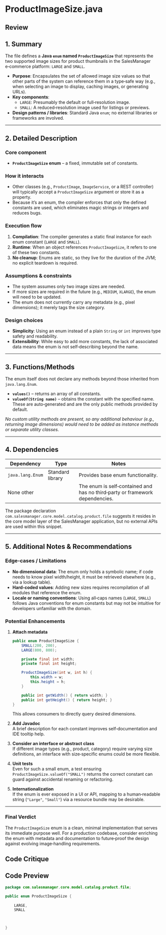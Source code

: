 # ProductImageSize.java

## Review

## 1. Summary  
The file defines a **Java `enum` named `ProductImageSize`** that represents the two supported image sizes for product thumbnails in the SalesManager e‑commerce platform: `LARGE` and `SMALL`.  
- **Purpose**: Encapsulates the set of allowed image size values so that other parts of the system can reference them in a type‑safe way (e.g., when selecting an image to display, caching images, or generating URLs).  
- **Key components**:  
  - `LARGE`: Presumably the default or full‑resolution image.  
  - `SMALL`: A reduced‑resolution image used for listings or previews.  
- **Design patterns / libraries**: Standard Java `enum`; no external libraries or frameworks are involved.

---

## 2. Detailed Description  
### Core component
- **`ProductImageSize` enum** – a fixed, immutable set of constants.

### How it interacts
- Other classes (e.g., `ProductImage`, `ImageService`, or a REST controller) will typically accept a `ProductImageSize` argument or store it as a property.  
- Because it’s an enum, the compiler enforces that only the defined constants are used, which eliminates magic strings or integers and reduces bugs.

### Execution flow
1. **Compilation**: The compiler generates a static final instance for each enum constant (`LARGE` and `SMALL`).  
2. **Runtime**: When an object references `ProductImageSize`, it refers to one of these two constants.  
3. **No cleanup**: Enums are static, so they live for the duration of the JVM; no explicit teardown is required.

### Assumptions & constraints
- The system assumes only two image sizes are needed.  
- If more sizes are required in the future (e.g., `MEDIUM`, `XLARGE`), the enum will need to be updated.  
- The enum does not currently carry any metadata (e.g., pixel dimensions); it merely tags the size category.

### Design choices
- **Simplicity**: Using an enum instead of a plain `String` or `int` improves type safety and readability.  
- **Extensibility**: While easy to add more constants, the lack of associated data means the enum is not self‑describing beyond the name.

---

## 3. Functions/Methods  
The enum itself does not declare any methods beyond those inherited from `java.lang.Enum`.  
- **`values()`** – returns an array of all constants.  
- **`valueOf(String name)`** – obtains the constant with the specified name.  
These are auto‑generated and are the only public methods provided by default.

*No custom utility methods are present, so any additional behaviour (e.g., returning image dimensions) would need to be added as instance methods or separate utility classes.*

---

## 4. Dependencies  
| Dependency | Type | Notes |
|------------|------|-------|
| `java.lang.Enum` | Standard library | Provides base enum functionality. |
| None other | | The enum is self‑contained and has no third‑party or framework dependencies. |

The package declaration `com.salesmanager.core.model.catalog.product.file` suggests it resides in the core model layer of the SalesManager application, but no external APIs are used within this snippet.

---

## 5. Additional Notes & Recommendations  

### Edge‑cases / Limitations  
- **No dimensional data**: The enum only holds a symbolic name; if code needs to know pixel width/height, it must be retrieved elsewhere (e.g., via a lookup table).  
- **Hard‑coded values**: Adding new sizes requires recompilation of all modules that reference the enum.  
- **Locale or naming conventions**: Using all‑caps names (`LARGE`, `SMALL`) follows Java conventions for enum constants but may not be intuitive for developers unfamiliar with the domain.

### Potential Enhancements  
1. **Attach metadata**  
   ```java
   public enum ProductImageSize {
       SMALL(200, 200),
       LARGE(800, 800);

       private final int width;
       private final int height;

       ProductImageSize(int w, int h) {
           this.width = w;
           this.height = h;
       }

       public int getWidth() { return width; }
       public int getHeight() { return height; }
   }
   ```
   This allows consumers to directly query desired dimensions.

2. **Add Javadoc**  
   A brief description for each constant improves self‑documentation and IDE tooltip help.

3. **Consider an interface or abstract class**  
   If different image types (e.g., product, category) require varying size definitions, an interface with size‑specific enums could be more flexible.

4. **Unit tests**  
   Even for such a small enum, a test ensuring `ProductImageSize.valueOf("SMALL")` returns the correct constant can guard against accidental renaming or refactoring.

5. **Internationalization**  
   If the enum is ever exposed in a UI or API, mapping to a human‑readable string (`"Large"`, `"Small"`) via a resource bundle may be desirable.

---

### Final Verdict  
The `ProductImageSize` enum is a clean, minimal implementation that serves its immediate purpose well. For a production codebase, consider enriching the enum with metadata and documentation to future‑proof the design against evolving image‑handling requirements.

## Code Critique



## Code Preview

```java
package com.salesmanager.core.model.catalog.product.file;

public enum ProductImageSize {
	
	LARGE,
	SMALL
	


}



```
